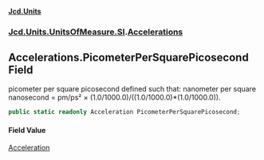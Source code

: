 #### [Jcd.Units](index.md 'index')
### [Jcd.Units.UnitsOfMeasure.SI](Jcd.Units.UnitsOfMeasure.SI.md 'Jcd.Units.UnitsOfMeasure.SI').[Accelerations](Accelerations.md 'Jcd.Units.UnitsOfMeasure.SI.Accelerations')

## Accelerations.PicometerPerSquarePicosecond Field

picometer per square picosecond defined such that: nanometer per square nanosecond = pm/ps² × (1.0/1000.0)/((1.0/1000.0)*(1.0/1000.0)).

```csharp
public static readonly Acceleration PicometerPerSquarePicosecond;
```

#### Field Value
[Acceleration](Acceleration.md 'Jcd.Units.UnitTypes.Acceleration')